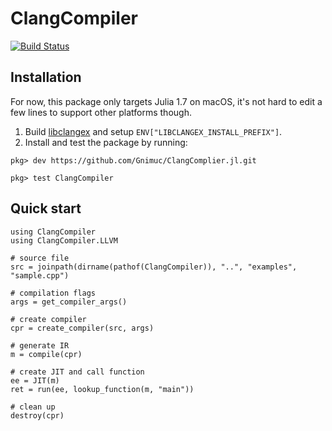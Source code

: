 # ClangCompiler

[![Build Status](https://github.com/Gnimuc/ClangCompiler.jl/workflows/CI/badge.svg)](https://github.com/Gnimuc/ClangCompiler.jl/actions)

## Installation

For now, this package only targets Julia 1.7 on macOS, it's not hard to edit a few lines to support other platforms though.

1. Build [libclangex](https://github.com/Gnimuc/libclangex) and setup `ENV["LIBCLANGEX_INSTALL_PREFIX"]`.
2. Install and test the package by running:
```
pkg> dev https://github.com/Gnimuc/ClangComplier.jl.git

pkg> test ClangCompiler
```

## Quick start

```
using ClangCompiler
using ClangCompiler.LLVM

# source file
src = joinpath(dirname(pathof(ClangCompiler)), "..", "examples", "sample.cpp")

# compilation flags
args = get_compiler_args()

# create compiler
cpr = create_compiler(src, args)

# generate IR
m = compile(cpr)

# create JIT and call function
ee = JIT(m)
ret = run(ee, lookup_function(m, "main"))

# clean up
destroy(cpr)
```
